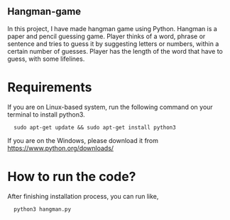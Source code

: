 ## Hangman-game


In this project, I have made hangman game using Python. Hangman is a paper and pencil guessing game. Player thinks of a word, phrase or sentence and tries to guess it by suggesting letters or numbers, within a certain number of guesses. Player has the length of the word that have to guess, with some lifelines.


# Requirements

If you are on Linux-based system, run the following command on your terminal to install python3.

      sudo apt-get update && sudo apt-get install python3

If you are on the Windows, please download it from https://www.python.org/downloads/

# How to run the code?

After finishing installation process, you can run like,

      python3 hangman.py
